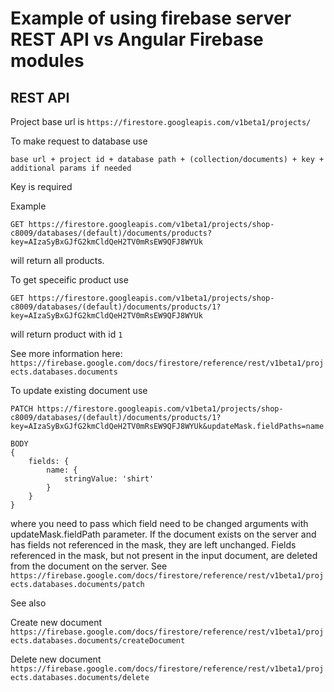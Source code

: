 # Example of using firebase server REST API vs Angular Firebase modules

## REST API

Project base url is `https://firestore.googleapis.com/v1beta1/projects/`

To make request to database use

`base url + project id + database path + (collection/documents) + key + additional params if needed`

Key is required

Example

```
GET https://firestore.googleapis.com/v1beta1/projects/shop-c8009/databases/(default)/documents/products?key=AIzaSyBxGJfG2kmCldQeH2TV0mRsEW9QFJ8WYUk
```
will return all products.

To get speceific product use 
```
GET https://firestore.googleapis.com/v1beta1/projects/shop-c8009/databases/(default)/documents/products/1?key=AIzaSyBxGJfG2kmCldQeH2TV0mRsEW9QFJ8WYUk
```
will return product with id `1`

See more information here:
`https://firebase.google.com/docs/firestore/reference/rest/v1beta1/projects.databases.documents`

To update existing document use
```
PATCH https://firestore.googleapis.com/v1beta1/projects/shop-c8009/databases/(default)/documents/products/1?key=AIzaSyBxGJfG2kmCldQeH2TV0mRsEW9QFJ8WYUk&updateMask.fieldPaths=name

BODY 
{
    fields: {
        name: {
            stringValue: 'shirt'
        }
    }
}
```
where you need to pass which field need to be changed arguments with updateMask.fieldPath parameter. If the document exists on the server and has fields not referenced in the mask, they are left unchanged. Fields referenced in the mask, but not present in the input document, are deleted from the document on the server.
See `https://firebase.google.com/docs/firestore/reference/rest/v1beta1/projects.databases.documents/patch`

See also

Create new document `https://firebase.google.com/docs/firestore/reference/rest/v1beta1/projects.databases.documents/createDocument`

Delete new document `https://firebase.google.com/docs/firestore/reference/rest/v1beta1/projects.databases.documents/delete`
